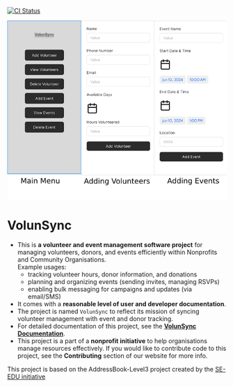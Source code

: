[![CI Status](https://github.com/AY2425S1-CS2103T-W12-2/tp/workflows/Java%20CI/badge.svg)](https://github.com/AY2425S1-CS2103T-W12-2/tp/actions)

![Ui](docs/images/Ui.png)

# VolunSync

* This is **a volunteer and event management software project** for managing volunteers, donors, and events efficiently within Nonprofits and Community Organisations.<br>
  Example usages:
  * tracking volunteer hours, donor information, and donations
  * planning and organizing events (sending invites, managing RSVPs)
  * enabling bulk messaging for campaigns and updates (via email/SMS)
* It comes with a **reasonable level of user and developer documentation**.
* The project is named `VolunSync` to reflect its mission of syncing volunteer management with event and donor tracking.
* For detailed documentation of this project, see the **[VolunSync Documentation](https://ay2425s1-cs2103t-w12-2.github.io/tp/DeveloperGuide.html)**.
* This project is a part of a **nonprofit initiative** to help organisations manage resources effectively. If you would like to contribute code to this project, see the **Contributing** section of our website for more info.

This project is based on the AddressBook-Level3 project created by the [SE-EDU initiative](https://se-education.org)
